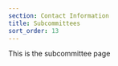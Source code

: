```yaml
---
section: Contact Information
title: Subcommittees
sort_order: 13
---
```


This is the subcommittee page
